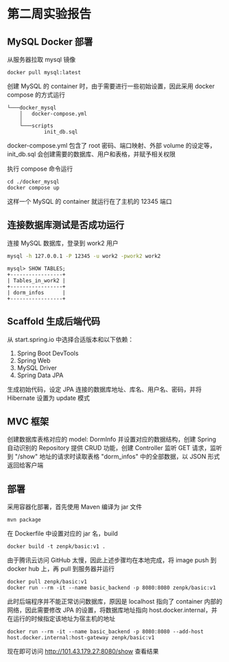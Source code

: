 # 第二周实验报告
## MySQL Docker 部署
从服务器拉取 mysql 镜像
```shell
docker pull mysql:latest
```
创建 MySQL 的 container 时，由于需要进行一些初始设置，因此采用 docker compose 的方式运行
```text
└───docker_mysql
    │   docker-compose.yml
    │
    └───scripts
            init_db.sql
```
docker-compose.yml 包含了 root 密码、端口映射、外部 volume 的设定等，init_db.sql 会创建需要的数据库、用户和表格，并赋予相关权限

执行 compose 命令运行
```shell
cd ./docker_mysql
docker compose up
```
这样一个 MySQL 的 container 就运行在了主机的 12345 端口
## 连接数据库测试是否成功运行
连接 MySQL 数据库，登录到 work2 用户
```sh
mysql -h 127.0.0.1 -P 12345 -u work2 -pwork2 work2
```
```text
mysql> SHOW TABLES;
+-----------------+
| Tables_in_work2 |
+-----------------+
| dorm_infos      |
+-----------------+
```
## Scaffold 生成后端代码
从 start.spring.io 中选择合适版本和以下依赖：
1. Spring Boot DevTools
2. Spring Web
3. MySQL Driver
4. Spring Data JPA

生成初始代码，设定 JPA 连接的数据库地址、库名、用户名、密码，并将 Hibernate 设置为 update 模式

## MVC 框架
创建数据库表格对应的 model: DormInfo 并设置对应的数据结构，创建 Spring 自动识别的 Repository 提供 CRUD 功能，创建 Controller 监听 GET 请求，监听到 "/show" 地址的请求时读取表格 "dorm_infos" 中的全部数据，以 JSON 形式返回给客户端
## 部署
采用容器化部署，首先使用 Maven 编译为 jar 文件
```shell
mvn package
```
在 Dockerfile 中设置对应的 jar 名，build
```shell
docker build -t zenpk/basic:v1 .
```
由于腾讯云访问 GitHub 太慢，因此上述步骤均在本地完成，将 image push 到 docker hub 上，再 pull 到服务器并运行
```shell
docker pull zenpk/basic:v1
docker run --rm -it --name basic_backend -p 8080:8080 zenpk/basic:v1
```
此时后端程序并不能正常访问数据库，原因是 localhost 指向了 container 内部的网络，因此需要修改 JPA 的设置，将数据库地址指向 host.docker.internal，并在运行的时候指定该地址为宿主机的地址
```shell
docker run --rm -it --name basic_backend -p 8080:8080 --add-host host.docker.internal:host-gateway zenpk/basic:v1
```
现在即可访问 http://101.43.179.27:8080/show 查看结果 
